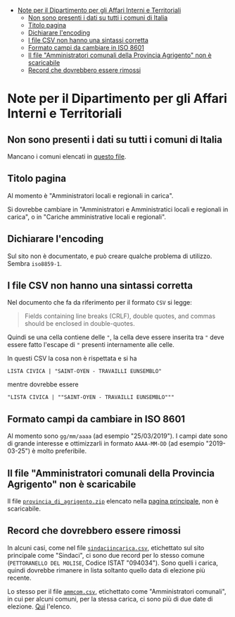 - [Note per il Dipartimento per gli Affari Interni e Territoriali](#note-per-il-dipartimento-per-gli-affari-interni-e-territoriali)
  - [Non sono presenti i dati su tutti i comuni di Italia](#non-sono-presenti-i-dati-su-tutti-i-comuni-di-italia)
  - [Titolo pagina](#titolo-pagina)
  - [Dichiarare l'encoding](#dichiarare-lencoding)
  - [I file CSV non hanno una sintassi corretta](#i-file-csv-non-hanno-una-sintassi-corretta)
  - [Formato campi da cambiare in ISO 8601](#formato-campi-da-cambiare-in-iso-8601)
  - [Il file "Amministratori comunali della Provincia Agrigento" non è scaricabile](#il-file-amministratori-comunali-della-provincia-agrigento-non-è-scaricabile)
  - [Record che dovrebbero essere rimossi](#record-che-dovrebbero-essere-rimossi)

# Note per il Dipartimento per gli Affari Interni e Territoriali

## Non sono presenti i dati su tutti i comuni di Italia

Mancano i comuni elencati in [questo file](report/ammcom-non-presenti.csv).

## Titolo pagina

Al momento è "Amministratori locali e regionali in carica".

Si dovrebbe cambiare in "Amministratori e Amministratici locali e regionali in carica", o in "Cariche amministrative locali e regionali".

## Dichiarare l'encoding

Sul sito non è documentato, e può creare qualche problema di utilizzo. Sembra `iso8859-1`.

## I file CSV non hanno una sintassi corretta

Nel documento che fa da riferimento per il formato `CSV` si legge:

> Fields containing line breaks (CRLF), double quotes, and commas should be enclosed in double-quotes.

Quindi se una cella contiene delle `"`, la cella deve essere inserita tra `"` deve essere fatto l'escape di `"` presenti internamente alle celle.

In questi CSV la cosa non è rispettata e si ha

```
LISTA CIVICA | "SAINT-OYEN - TRAVAILLI EUNSEMBLO"
```

mentre dovrebbe essere

```
"LISTA CIVICA | ""SAINT-OYEN - TRAVAILLI EUNSEMBLO"""
```

## Formato campi da cambiare in ISO 8601

Al momento sono `gg/mm/aaaa` (ad esempio "25/03/2019"). I campi date sono di grande interesse e ottimizzarli in formato `AAAA-MM-DD` (ad esempio "2019-03-25") è molto preferibile.

## Il file "Amministratori comunali della Provincia Agrigento" non è scaricabile

Il file [`provincia_di_agrigento.zip`](https://dait.interno.gov.it/documenti/provincia_di_agrigento.zip) elencato nella [pagina principale](https://dait.interno.gov.it/elezioni/open-data/amministratori-locali-e-regionali-in-carica), non è scaricabile.

## Record che dovrebbero essere rimossi

In alcuni casi, come nel file [`sindaciincarica.csv`](https://dait.interno.gov.it/documenti/sindaciincarica.csv), etichettato sul sito principale come "Sindaci", ci sono due record per lo stesso comune (`PETTORANELLO DEL MOLISE`, Codice ISTAT "094034"). Sono quelli i carica, quindi dovrebbe rimanere in lista soltanto quello data di elezione più recente.

Lo stesso per il file [`ammcom.csv`](https://dait.interno.gov.it/documenti/ammcom.csv), etichettato come "Amministratori comunali", in cui per alcuni comuni, per la stessa carica, ci sono più di due date di elezione. [Qui](report/comuni-cariche-duplicate-data.csv) l'elenco.
